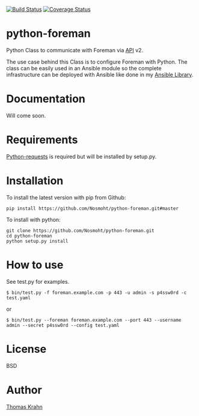 [![Build Status](https://travis-ci.org/Nosmoht/python-foreman.png)](https://travis-ci.org/Nosmoht/python-foreman)
[![Coverage Status](https://coveralls.io/repos/Nosmoht/python-foreman/badge.svg)](https://coveralls.io/r/Nosmoht/python-foreman)
# python-foreman
Python Class to communicate with Foreman via [API] v2.

The use case behind this Class is to configure Foreman with Python. The class can be easily used in an Ansible module
so the complete infrastructure can be deployed with Ansible like done in my [Ansible Library].

# Documentation
Will come soon.

# Requirements
[Python-requests] is required but will be installed by setup.py.

# Installation
To install the latest version with pip from Github:
```
pip install https://github.com/Nosmoht/python-foreman.git#master
```

To install with python:
```
git clone https://github.com/Nosmoht/python-foreman.git
cd python-foreman
python setup.py install
```


# How to use

See test.py for examples.

```
$ bin/test.py -f foreman.example.com -p 443 -u admin -s p4ssw0rd -c test.yaml
```
or
```
$ bin/test.py --foreman foreman.example.com --port 443 --username admin --secret p4ssw0rd --config test.yaml
```

# License

BSD

# Author
[Thomas Krahn]

[API]: www.theforeman.org/api_v2.html
[Ansible Library]: https://github.com/Nosmoht/ansible-library-foreman
[Thomas Krahn]: mailto:ntbc@gmx.net
[Python-requests]: https://github.com/kennethreitz/requests
